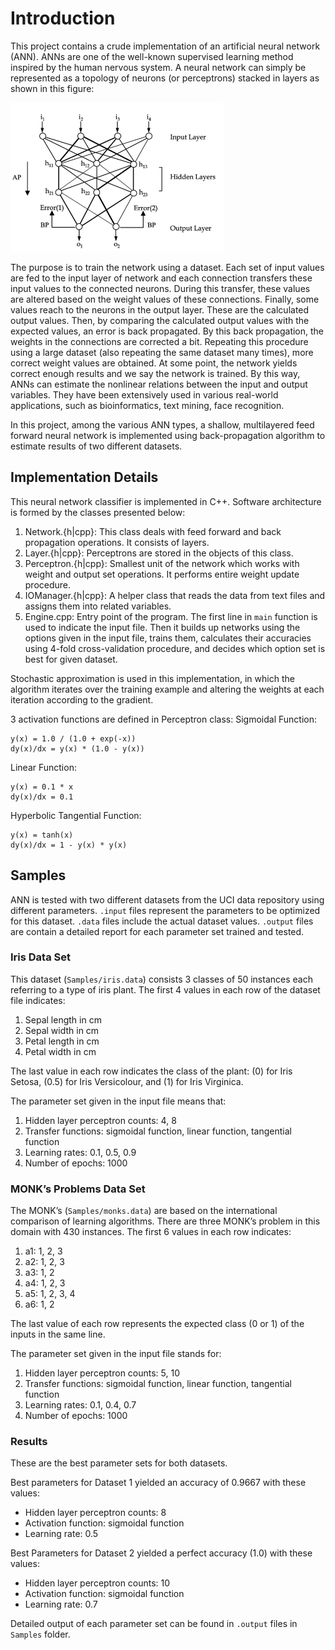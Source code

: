 # Introduction

This project contains a crude implementation of an artificial neural network (ANN). ANNs are one of the well-known supervised learning method inspired by the human nervous system. A neural network can simply be represented as a topology of neurons (or perceptrons) stacked in layers as shown in this figure:  

![ANN Topology](images/ann.png)

The purpose is to train the network using a dataset. Each set of input values are fed to the input layer of network and each connection transfers these input values to the connected neurons. During this transfer, these values are altered based on the weight values of these connections. Finally, some values reach to the neurons in the output layer. These are the calculated output values. Then, by comparing the calculated output values with the expected values, an error is back propagated. By this back propagation, the weights in the connections are corrected a bit. Repeating this procedure using a large dataset (also repeating the same dataset many times), more correct weight values are obtained. At some point, the network yields correct enough results and we say the network is trained. By this way, ANNs can estimate the nonlinear relations between the input and output variables. They have been extensively used in various real-world applications, such as bioinformatics, text mining, face recognition.  

In this project, among the various ANN types, a shallow, multilayered feed forward neural network is implemented using back-propagation algorithm to estimate results of two different datasets.  

## Implementation Details

This neural network classifier is implemented in C++. Software architecture is formed by the classes presented below:  
1. Network.{h|cpp}: This class deals with feed forward and back propagation operations. It consists of layers.  
2. Layer.{h|cpp}: Perceptrons are stored in the objects of this class.  
3. Perceptron.{h|cpp}: Smallest unit of the network which works with weight and output set operations. It performs entire weight update procedure.  
4. IOManager.{h|cpp}: A helper class that reads the data from text files and assigns them into related variables.  
5. Engine.cpp: Entry point of the program. The first line in `main` function is used to indicate the input file. Then it builds up networks using the options given in the input file, trains them, calculates their accuracies using 4-fold cross-validation procedure, and decides which option set is best for given dataset.  

Stochastic approximation is used in this implementation, in which the algorithm iterates over the training example and altering the weights at each iteration according to the gradient.  

3 activation functions are defined in Perceptron class:
Sigmoidal Function:  
```
y(x) = 1.0 / (1.0 + exp(-x))
dy(x)/dx = y(x) * (1.0 - y(x))
```
Linear Function:  
```
y(x) = 0.1 * x
dy(x)/dx = 0.1
```
Hyperbolic Tangential Function:
```
y(x) = tanh(x)
dy(x)/dx = 1 - y(x) * y(x)
```

## Samples

ANN is tested with two different datasets from the UCI data repository using different parameters. `.input` files represent the parameters to be optimized for this dataset. `.data` files include the actual dataset values. `.output` files are contain a detailed report for each parameter set trained and tested.    

### Iris Data Set

This dataset (`Samples/iris.data`) consists 3 classes of 50 instances each referring to a type of iris plant. The first 4 values in each row of the dataset file indicates:  

1. Sepal length in cm 
2. Sepal width in cm 
3. Petal length in cm 
4. Petal width in cm 

The last value in each row indicates the class of the plant: (0) for Iris Setosa, (0.5) for Iris Versicolour, and (1) for Iris Virginica.

The parameter set given in the input file means that:  

1. Hidden layer perceptron counts: 4, 8  
2. Transfer functions: sigmoidal function, linear function, tangential function  
3. Learning rates: 0.1, 0.5, 0.9
4. Number of epochs: 1000

### MONK’s Problems Data Set

The MONK’s (`Samples/monks.data`) are based on the international comparison of learning algorithms. There are three MONK’s problem in this domain with 430 instances. The first 6 values in each row indicates:  

1. a1: 1, 2, 3  
2. a2: 1, 2, 3  
3. a3: 1, 2  
4. a4: 1, 2, 3  
5. a5: 1, 2, 3, 4  
6. a6: 1, 2  

The last value of each row represents the expected class (0 or 1) of the inputs in the same line.

The parameter set given in the input file stands for:  

1. Hidden layer perceptron counts: 5, 10  
2. Transfer functions: sigmoidal function, linear function, tangential function  
3. Learning rates: 0.1, 0.4, 0.7  
4. Number of epochs: 1000  

### Results

These are the best parameter sets for both datasets.  

Best parameters for Dataset 1 yielded an accuracy of 0.9667 with these values:

- Hidden layer perceptron counts: 8
- Activation function: sigmoidal function
- Learning rate: 0.5

Best Parameters for Dataset 2 yielded a perfect accuracy (1.0) with these values:  

- Hidden layer perceptron counts: 10  
- Activation function: sigmoidal function  
- Learning rate: 0.7  

Detailed output of each parameter set can be found in `.output` files in `Samples` folder.  
